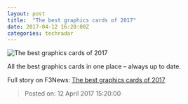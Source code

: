 ```yaml
---
layout: post
title:  "The best graphics cards of 2017"
date: 2017-04-12 16:20:00Z
categories: techradar
---
```


![The best graphics cards of 2017](http://cdn.mos.cms.futurecdn.net/5a91b5a00d958fc3c21053d43666fc79-1200-80.jpg)

All the best graphics cards in one place – always up to date.


Full story on F3News: [The best graphics cards of 2017](http://www.f3nws.com/n/qgrtXC)

> Posted on: 12 April 2017 15:20:00
